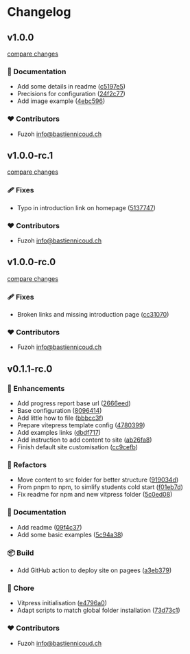 # Changelog


## v1.0.0

[compare changes](https://github.com/Rignchen/RapportFormation/compare/v1.0.0-rc.1...v1.0.0)

### 📖 Documentation

- Add some details in readme ([c5197e5](https://github.com/Rignchen/RapportFormation/commit/c5197e5))
- Precisions for configuration ([24f2c77](https://github.com/Rignchen/RapportFormation/commit/24f2c77))
- Add image example ([4ebc596](https://github.com/Rignchen/RapportFormation/commit/4ebc596))

### ❤️ Contributors

- Fuzoh <info@bastiennicoud.ch>

## v1.0.0-rc.1

[compare changes](https://github.com/Rignchen/RapportFormation/compare/v1.0.0-rc.0...v1.0.0-rc.1)

### 🩹 Fixes

- Typo in introduction link on homepage ([5137747](https://github.com/Rignchen/RapportFormation/commit/5137747))

### ❤️ Contributors

- Fuzoh <info@bastiennicoud.ch>

## v1.0.0-rc.0

[compare changes](https://github.com/Rignchen/RapportFormation/compare/v0.1.1-rc.0...v1.0.0-rc.0)

### 🩹 Fixes

- Broken links and missing introduction page ([cc31070](https://github.com/Rignchen/RapportFormation/commit/cc31070))

### ❤️ Contributors

- Fuzoh <info@bastiennicoud.ch>

## v0.1.1-rc.0


### 🚀 Enhancements

- Add progress report base url ([2666eed](https://github.com/Rignchen/RapportFormation/commit/2666eed))
- Base configuration ([8096414](https://github.com/Rignchen/RapportFormation/commit/8096414))
- Add little how to file ([bbbcc3f](https://github.com/Rignchen/RapportFormation/commit/bbbcc3f))
- Prepare vitepress template config ([4780399](https://github.com/Rignchen/RapportFormation/commit/4780399))
- Add examples links ([dbdf717](https://github.com/Rignchen/RapportFormation/commit/dbdf717))
- Add instruction to add content to site ([ab26fa8](https://github.com/Rignchen/RapportFormation/commit/ab26fa8))
- Finish default site customisation ([cc9cefb](https://github.com/Rignchen/RapportFormation/commit/cc9cefb))

### 💅 Refactors

- Move content to src folder for better structure ([919034d](https://github.com/Rignchen/RapportFormation/commit/919034d))
- From pnpm to npm, to simlify students cold start ([f01eb7d](https://github.com/Rignchen/RapportFormation/commit/f01eb7d))
- Fix readme for npm and new vitpress folder ([5c0ed08](https://github.com/Rignchen/RapportFormation/commit/5c0ed08))

### 📖 Documentation

- Add readme ([09f4c37](https://github.com/Rignchen/RapportFormation/commit/09f4c37))
- Add some basic examples ([5c94a38](https://github.com/Rignchen/RapportFormation/commit/5c94a38))

### 📦 Build

- Add GitHub action to deploy site on pagees ([a3eb379](https://github.com/Rignchen/RapportFormation/commit/a3eb379))

### 🏡 Chore

- Vitpress initialisation ([e4796a0](https://github.com/Rignchen/RapportFormation/commit/e4796a0))
- Adapt scripts to match global folder installation ([73d73c1](https://github.com/Rignchen/RapportFormation/commit/73d73c1))

### ❤️ Contributors

- Fuzoh <info@bastiennicoud.ch>

